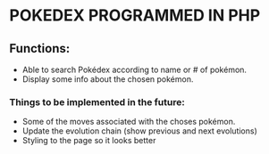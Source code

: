 # POKEDEX PROGRAMMED IN PHP
## Functions:
- Able to search Pokédex according to name or # of pokémon.
- Display some info about the chosen pokémon.
### Things to be implemented in the future: 
- Some of the moves associated with the choses pokémon.
- Update the evolution chain (show previous and next evolutions)
- Styling to the page so it looks better
